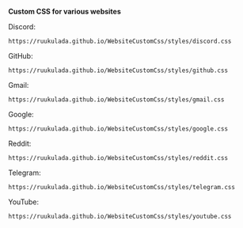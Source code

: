**Custom CSS for various websites**

Discord:
```
https://ruukulada.github.io/WebsiteCustomCss/styles/discord.css
```
GitHub:
```
https://ruukulada.github.io/WebsiteCustomCss/styles/github.css
```
Gmail:
```
https://ruukulada.github.io/WebsiteCustomCss/styles/gmail.css
```
Google:
```
https://ruukulada.github.io/WebsiteCustomCss/styles/google.css
```
Reddit:
```
https://ruukulada.github.io/WebsiteCustomCss/styles/reddit.css
```
Telegram:
```
https://ruukulada.github.io/WebsiteCustomCss/styles/telegram.css
```
YouTube:
```
https://ruukulada.github.io/WebsiteCustomCss/styles/youtube.css
```
